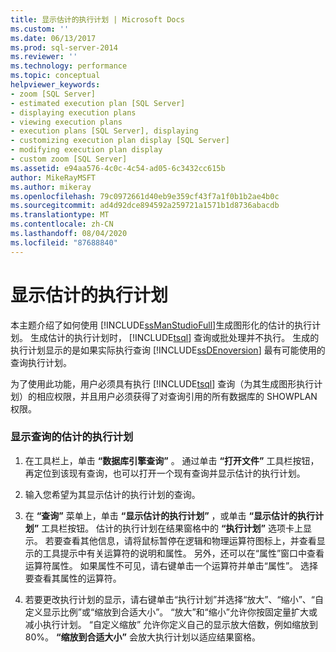 ```yaml
---
title: 显示估计的执行计划 | Microsoft Docs
ms.custom: ''
ms.date: 06/13/2017
ms.prod: sql-server-2014
ms.reviewer: ''
ms.technology: performance
ms.topic: conceptual
helpviewer_keywords:
- zoom [SQL Server]
- estimated execution plan [SQL Server]
- displaying execution plans
- viewing execution plans
- execution plans [SQL Server], displaying
- customizing execution plan display [SQL Server]
- modifying execution plan display
- custom zoom [SQL Server]
ms.assetid: e94aa576-4c0c-4c54-ad05-6c3432cc615b
author: MikeRayMSFT
ms.author: mikeray
ms.openlocfilehash: 79c0972661d40eb9e359cf43f7a1f0b1b2ae4b0c
ms.sourcegitcommit: ad4d92dce894592a259721a1571b1d8736abacdb
ms.translationtype: MT
ms.contentlocale: zh-CN
ms.lasthandoff: 08/04/2020
ms.locfileid: "87688840"
---
```

# <a name="display-the-estimated-execution-plan"></a>显示估计的执行计划
  本主题介绍了如何使用 [!INCLUDE[ssManStudioFull](../../includes/ssmanstudiofull-md.md)]生成图形化的估计的执行计划。 生成估计的执行计划时， [!INCLUDE[tsql](../../includes/tsql-md.md)] 查询或批处理并不执行。 生成的执行计划显示的是如果实际执行查询 [!INCLUDE[ssDEnoversion](../../includes/ssdenoversion-md.md)] 最有可能使用的查询执行计划。  
  
 为了使用此功能，用户必须具有执行 [!INCLUDE[tsql](../../includes/tsql-md.md)] 查询（为其生成图形执行计划）的相应权限，并且用户必须获得了对查询引用的所有数据库的 SHOWPLAN 权限。  
  
### <a name="to-display-the-estimated-execution-plan-for-a-query"></a>显示查询的估计的执行计划  
  
1.  在工具栏上，单击 **“数据库引擎查询”** 。 通过单击 **“打开文件”** 工具栏按钮，再定位到该现有查询，也可以打开一个现有查询并显示估计的执行计划。  
  
2.  输入您希望为其显示估计的执行计划的查询。  
  
3.  在 **“查询”** 菜单上，单击 **“显示估计的执行计划”** ，或单击 **“显示估计的执行计划”** 工具栏按钮。 估计的执行计划在结果窗格中的 **“执行计划”** 选项卡上显示。 若要查看其他信息，请将鼠标暂停在逻辑和物理运算符图标上，并查看显示的工具提示中有关运算符的说明和属性。 另外，还可以在“属性”窗口中查看运算符属性。 如果属性不可见，请右键单击一个运算符并单击“属性”。 选择要查看其属性的运算符。  
  
4.  若要更改执行计划的显示，请右键单击“执行计划”并选择“放大”、“缩小”、“自定义显示比例”或“缩放到合适大小”。 “放大”和“缩小”允许你按固定量扩大或减小执行计划。 “自定义缩放” 允许你定义自己的显示放大倍数，例如缩放到 80%。 **“缩放到合适大小”** 会放大执行计划以适应结果窗格。  
  
  

